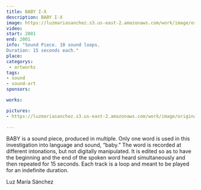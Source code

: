 ```yaml
---
title: BABY I-X
description: BABY I-X
image: https://luzmariasanchez.s3.us-east-2.amazonaws.com/work/image/original/baby_cd1.jpg
video: 
start: 2001
end: 2001
info: "Sound Piece. 10 sound loops.
Duration: 15 seconds each."
place:
categorys:
 - artworks
tags:
- sound
- sound-art
sponsors:

works:

pictures:
- https://luzmariasanchez.s3.us-east-2.amazonaws.com/work/image/original/baby_cd1.jpg
 
---
```


BABY is a sound piece, produced in multiple. Only one word is used in this investigation into language and sound, “baby.” The word is recorded at different intonations, but not digitally manipulated. It is edited so as to have the beginning and the end of the spoken word heard simultaneously and then repeated for 15 seconds. Each track is a loop and meant to be played for an indefinite duration.

 

Luz María Sánchez
